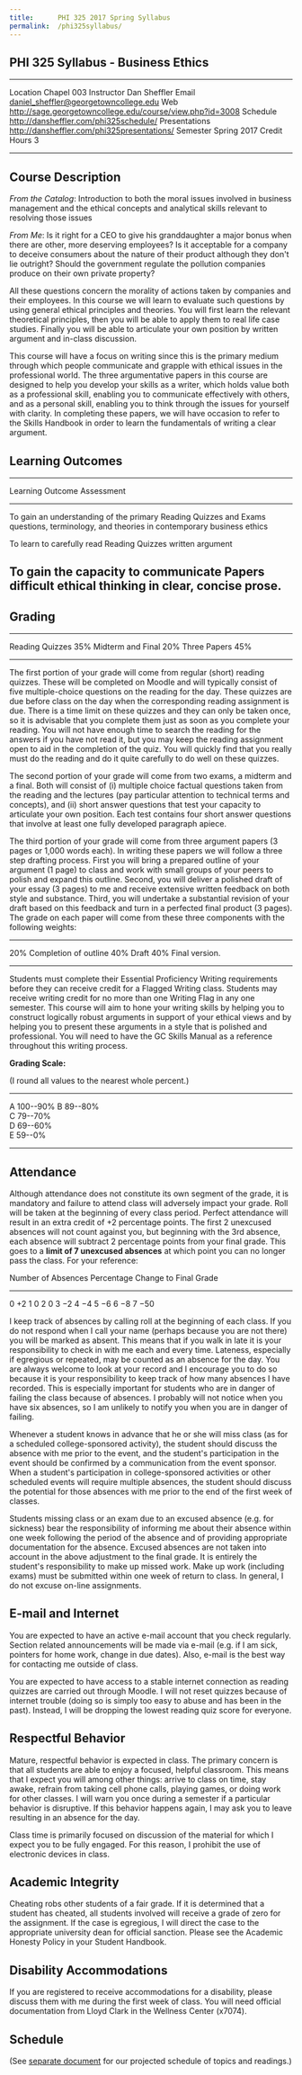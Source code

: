 ```yaml
---
title:      PHI 325 2017 Spring Syllabus
permalink:  /phi325syllabus/
---
```


## PHI 325 Syllabus - Business Ethics ##


----------------------- -----------------------------------------------
Location                Chapel 003
Instructor              Dan Sheffler
Email                   daniel_sheffler@georgetowncollege.edu
Web                     <http://sage.georgetowncollege.edu/course/view.php?id=3008>
Schedule                <http://dansheffler.com/phi325schedule/>
Presentations           <http://dansheffler.com/phi325presentations/>
Semester                Spring 2017
Credit Hours            3
----------------------- -----------------------------------------------



## Course Description ##

*From the Catalog*:  Introduction to both the moral issues involved in business management and the ethical concepts and analytical skills relevant to resolving those issues

*From Me*:  Is it right for a CEO to give his granddaughter a major bonus when there are other, more deserving employees? Is it acceptable for a company to deceive consumers about the nature of their product although they don't lie outright? Should the government regulate the pollution companies produce on their own private property?

All these questions concern the morality of actions taken by companies and their employees. In this course we will learn to evaluate such questions by using general ethical principles and theories. You will first learn the relevant theoretical principles, then you will be able to apply them to real life case studies. Finally you will be able to articulate your own position by written argument and in-class discussion.

This course will have a focus on writing since this is the primary medium through which people communicate and grapple with ethical issues in the professional world.  The three argumentative papers in this course are designed to help you develop your skills as a writer, which holds value both as a professional skill, enabling you to communicate effectively with others, and as a personal skill, enabling you to think through the issues for yourself with clarity.  In completing these papers, we will have occasion to refer to the Skills Handbook in order to learn the fundamentals of writing a clear argument.




## Learning Outcomes ##

-----------------------------------------------------------------------
Learning Outcome                        Assessment
--------------------------------------- -------------------------------
To gain an understanding of the primary Reading Quizzes and Exams
questions, terminology, and theories in
contemporary business ethics

To learn to carefully read              Reading Quizzes
written argument

To gain the capacity to communicate     Papers
difficult ethical thinking in
clear, concise prose.
-----------------------------------------------------------------------



## Grading ##

----------------- ----
Reading Quizzes   35% 
Midterm and Final 20%
Three Papers      45% 
----------------- ----

The first portion of your grade will come from regular (short) reading quizzes. These will be completed on Moodle and will typically consist of five multiple-choice questions on the reading for the day. These quizzes are due before class on the day when the corresponding reading assignment is due. There is a time limit on these quizzes and they can only be taken once, so it is advisable that you complete them just as soon as you complete your reading. You will not have enough time to search the reading for the answers if you have not read it, but you may keep the reading assignment open to aid in the completion of the quiz. You will quickly find that you really must do the reading and do it quite carefully to do well on these quizzes.

The second portion of your grade will come from two exams, a midterm and a final.  Both will consist of (i) multiple choice factual questions taken from the reading and the lectures (pay particular attention to technical terms and concepts), and (ii) short answer questions that test your capacity to articulate your own position.  Each test contains four short answer questions that involve at least one fully developed paragraph apiece.

The third portion of your grade will come from three argument papers (3 pages or 1,000 words each). In writing these papers we will follow a three step drafting process. First you will bring a prepared outline of your argument (1 page) to class and work with small groups of your peers to polish and expand this outline. Second, you will deliver a polished draft of your essay (3 pages) to me and receive extensive written feedback on both style and substance. Third, you will undertake a substantial revision of your draft based on this feedback and turn in a perfected final product (3 pages). The grade on each paper will come from these three components with the following weights:

------- ----------------------------------
20%     Completion of outline
40%     Draft
40%     Final version.
------- ----------------------------------

Students must complete their Essential Proficiency Writing requirements before they can receive credit for a Flagged Writing class.  Students may receive writing credit for no more than one Writing Flag in any one semester.  This course will aim to hone your writing skills by helping you to construct logically robust arguments in support of your ethical views and by helping you to present these arguments in a style that is polished and professional.  You will need to have the GC Skills Manual as a reference throughout this writing process.

**Grading Scale:**

(I round all values to the nearest whole percent.)

--- ------------------
A   100--90% 
B   89--80%  
C   79--70%  
D   69--60%  
E   59--0%   
--- ------------------


## Attendance ##

Although attendance does not constitute its own segment of the grade, it is mandatory and failure to attend class will adversely impact your grade. Roll will be taken at the beginning of every class period. Perfect attendance will result in an extra credit of +2 percentage points. The first 2 unexcused absences will not count against you, but beginning with the 3rd absence, each absence will subtract 2 percentage points from your final grade. This goes to a **limit of 7 unexcused absences** at which point you can no longer pass the class. For your reference:

Number of Absences  Percentage Change to Final Grade 
------------------- ---------------------------------
0                   $+2$
1                   0
2                   0
3                   $-2$
4                   $-4$
5                   $-6$
6                   $-8$
7                   $-50$

I keep track of absences by calling roll at the beginning of each class. If you do not respond when I call your name (perhaps because you are not there) you will be marked as absent. This means that if you walk in late it is your responsibility to check in with me each and every time. Lateness, especially if egregious or repeated, may be counted as an absence for the day. You are always welcome to look at your record and I encourage you to do so because it is your responsibility to keep track of how many absences I have recorded. This is especially important for students who are in danger of failing the class because of absences. I probably will not notice when you have six absences, so I am unlikely to notify you when you are in danger of failing.

Whenever a student knows in advance that he or she will miss class (as for a scheduled college-sponsored activity), the student should discuss the absence with me prior to the event, and the student's participation in the event should be confirmed by a communication from the event sponsor.  When a student's participation in college-sponsored activities or other scheduled events will require multiple absences, the student should discuss the potential for those absences with me prior to the end of the first week of classes.

Students missing class or an exam due to an excused absence (e.g. for sickness) bear the responsibility of informing me about their absence within one week following the period of the absence and of providing appropriate documentation for the absence. Excused absences are not taken into account in the above adjustment to the final grade. It is entirely the student's responsibility to make up missed work. Make up work (including exams) must be submitted within one week of return to class. In general, I do not excuse on-line assignments.


## E-mail and Internet ##

You are expected to have an active e-mail account that you check regularly. Section related announcements will be made via e-mail (e.g. if I am sick, pointers for home work, change in due dates). Also, e-mail is the best way for contacting me outside of class.

You are expected to have access to a stable internet connection as reading quizzes are carried out through Moodle.  I will not reset quizzes because of internet trouble (doing so is simply too easy to abuse and has been in the past).  Instead, I will be dropping the lowest reading quiz score for everyone.



## Respectful Behavior ##

Mature, respectful behavior is expected in class. The primary concern is that all students are able to enjoy a focused, helpful classroom. This means that I expect you will among other things: arrive to class on time, stay awake, refrain from taking cell phone calls, playing games, or doing work for other classes. I will warn you once during a semester if a particular behavior is disruptive. If this behavior happens again, I may ask you to leave resulting in an absence for the day.

Class time is primarily focused on discussion of the material for which I expect you to be fully engaged. For this reason, I prohibit the use of electronic devices in class.


## Academic Integrity ##

Cheating robs other students of a fair grade. If it is determined that a student has cheated, all students involved will receive a grade of zero for the assignment. If the case is egregious, I will direct the case to the appropriate university dean for official sanction.  Please see the Academic Honesty Policy in your Student Handbook.


## Disability Accommodations ##

If you are registered to receive accommodations for a disability, please discuss them with me during the first week of class.  You will need official documentation from Lloyd Clark in the Wellness Center (x7074).


## Schedule ##

(See [separate document](http://dansheffler.com/phi325schedule/) for our projected schedule of topics and readings.)


